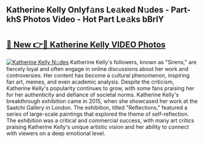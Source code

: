 ## Katherine Kelly Onlyf𝚊ns Le𝚊ked N𝚞des - Part-khS Photos Video - Hot Part Le𝚊ks bBrlY

# <h2><a href="http://ab45469.deff.icu/?id=Katherine+Kelly">🔗 New 👉🔴 Katherine Kelly VIDEO Photos</a></h2>

[![Katherine Kelly N𝚞des](https://i.imgur.com/rIISA9y.gif)](http://ab45469.deff.icu/?id=Katherine+Kelly)
Katherine Kelly's followers, known as "Sirens," are fiercely loyal and often engage in online discussions about her work and controversies. Her content has become a cultural phenomenon, inspiring fan art, memes, and even academic analysis. Despite the criticism, Katherine Kelly's popularity continues to grow, with some fans praising her for her authenticity and defiance of societal norms. Katherine Kelly's breakthrough exhibition came in 2015, when she showcased her work at the Saatchi Gallery in London. The exhibition, titled "Reflections," featured a series of large-scale paintings that explored the theme of self-reflection. The exhibition was a critical and commercial success, with many art critics praising Katherine Kelly's unique artistic vision and her ability to connect with viewers on a deep emotional level.
